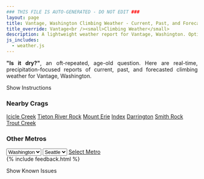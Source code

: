 ```yaml
---
### THIS FILE IS AUTO-GENERATED - DO NOT EDIT ###
layout: page
title: Vantage, Washington Climbing Weather - Current, Past, and Forecasted Report
title_override: Vantage<br /><small>Climbing Weather</small>
description: A lightweight weather report for Vantage, Washington. Optimized for slow internet connections.
js_includes:
  - weather.js
---
```


<section class="measure center lh-copy f5-ns f6 ph2 mv4" style="text-align: justify;">
<strong>"Is it dry?"</strong>, an oft-repeated, age-old question. Here are real-time,
precipitation-focused reports of current, past, and forecasted climbing weather for Vantage, Washington.
</section>

<p id="settings-toggle" class="mw5 b center tc hover-light-red black-70 pointer">Show Instructions</p>
<section id="settings" class="overflow-hidden" style="display:none;">
    <div class="mv2 ph2 center">
        <div class="fn f6 tc pv2">
            <p class="measure lh-copy center"><strong>Show/hide hourly forecasts</strong> by clicking the desired day.</p>
            <hr class="mw5 p0 mv2 o-60 b0 bt b--light-red light-red bg-light-red">
            <p class="measure lh-copy center"><strong>Current and Past conditions</strong> are measured by the nearest weather station. <strong>Forecast conditions</strong> are calculated and polled separately.</p>
            <hr class="mw5 p0 mv2 o-60 b0 bt b--light-red light-red bg-light-red">
            <p class="measure lh-copy center"><strong>Having issues?</strong> Try <a id="clear-cache" class="no-underline relative fancy-link light-red hover-light-red" href="#">clearing the local cache</a>.</p>
            <hr class="mw5 p0 mv2 o-60 b0 bt b--light-red light-red bg-light-red">
            <p class="measure lh-copy center">Weather data sourced from <a class="no-underline fancy-link relative light-red" target="_blank" href="https://www.weather.gov/documentation/services-web-api">weather.gov</a>.</p>
        </div>
    </div>
</section>
<section id="weather" data-crag="vantage-washington" class="mv4-ns mv3 ph2 center"></section>
<section id="nearby" class="tc lh-copy">
  <h3>Nearby Crags</h3>
<a class="nowrap no-underline fancy-link relative light-red mh3" href="/crags/icicle-creek-washington-weather.html">Icicle Creek</a>
<a class="nowrap no-underline fancy-link relative light-red mh3" href="/crags/tieton-river-rock-washington-weather.html">Tieton River Rock</a>
<a class="nowrap no-underline fancy-link relative light-red mh3" href="/crags/mount-erie-washington-weather.html">Mount Erie</a>
<a class="nowrap no-underline fancy-link relative light-red mh3" href="/crags/index-washington-weather.html">Index</a>
<a class="nowrap no-underline fancy-link relative light-red mh3" href="/crags/darrington-washington-weather.html">Darrington</a>
<a class="nowrap no-underline fancy-link relative light-red mh3" href="/crags/smith-rock-oregon-weather.html">Smith Rock</a>
<a class="nowrap no-underline fancy-link relative light-red mh3" href="/crags/trout-creek-oregon-weather.html">Trout Creek</a>
</section>
<section id="nearby" class="tc lh-copy">
  <h3>Other Metros</h3>
  <select class="ma1 bg-near-white pa2" id="stateSel">
    <option value="Texas">Texas</option>
    <option value="Washington" selected>Washington</option>
    <option value="Colorado">Colorado</option>
    <option value="Tennessee">Tennessee</option>
    <option value="Utah">Utah</option>
    <option value="California">California</option>
  </select>
  <select class="ma1 bg-near-white pa2" id="citySel">
    <option value="Seattle" selected>Seattle</option>
  </select>
  <a id="selectMetro" class="f6 link dim ph3 pv2 ma1 dib white bg-light-red" href="/crags/seattle-washington-weather.html">Select Metro</a>
  <script>
    var states = [];
    states["Texas"] = "Austin"
    states["Washington"] = "Seattle"
    states["Colorado"] = "Denver"
    states["Tennessee"] = "Nashville"
    states["Utah"] = "Salt Lake City"
    states["California"] = "San Francisco|Los Angeles"
  </script>
</section>
{% include feedback.html %}
<p id="issues-toggle" class="mw5 b center tc hover-light-red black-70 pointer">Show Known Issues</p>
<section id="issues" class="overflow-hidden tc f6">
</section>

<script>
  var weekly_OTX_54_74 = {"updated":"2022-11-26T07:35:50+00:00","units":"us","forecastGenerator":"BaselineForecastGenerator","generatedAt":"2022-11-26T08:36:54+00:00","updateTime":"2022-11-26T07:35:50+00:00","validTimes":"2022-11-26T01:00:00+00:00/P7DT12H","elevation":{"unitCode":"wmoUnit:m","value":374.904},"periods":[{"number":1,"name":"Overnight","startTime":"2022-11-26T00:00:00-08:00","endTime":"2022-11-26T06:00:00-08:00","isDaytime":false,"temperature":29,"temperatureUnit":"F","temperatureTrend":"rising","windSpeed":"5 mph","windDirection":"W","icon":"https://api.weather.gov/icons/land/night/sct?size=medium","shortForecast":"Partly Cloudy","detailedForecast":"Partly cloudy. Low around 29, with temperatures rising to around 32 overnight. West wind around 5 mph."},{"number":2,"name":"Saturday","startTime":"2022-11-26T06:00:00-08:00","endTime":"2022-11-26T18:00:00-08:00","isDaytime":true,"temperature":44,"temperatureUnit":"F","temperatureTrend":"falling","windSpeed":"3 to 7 mph","windDirection":"W","icon":"https://api.weather.gov/icons/land/day/sct?size=medium","shortForecast":"Mostly Sunny","detailedForecast":"Mostly sunny. High near 44, with temperatures falling to around 37 in the afternoon. West wind 3 to 7 mph."},{"number":3,"name":"Saturday Night","startTime":"2022-11-26T18:00:00-08:00","endTime":"2022-11-27T06:00:00-08:00","isDaytime":false,"temperature":33,"temperatureUnit":"F","temperatureTrend":"rising","windSpeed":"6 to 9 mph","windDirection":"SW","icon":"https://api.weather.gov/icons/land/night/rain,20/rain,30?size=medium","shortForecast":"Chance Light Rain","detailedForecast":"A chance of rain after 10pm. Mostly cloudy. Low around 33, with temperatures rising to around 37 overnight. Southwest wind 6 to 9 mph. Chance of precipitation is 30%. New rainfall amounts less than a tenth of an inch possible."},{"number":4,"name":"Sunday","startTime":"2022-11-27T06:00:00-08:00","endTime":"2022-11-27T18:00:00-08:00","isDaytime":true,"temperature":43,"temperatureUnit":"F","temperatureTrend":null,"windSpeed":"9 to 18 mph","windDirection":"W","icon":"https://api.weather.gov/icons/land/day/snow,30/snow,20?size=medium","shortForecast":"Chance Light Snow","detailedForecast":"A chance of rain before 7am, then a chance of snow between 7am and 10am, then a slight chance of rain and snow. Mostly sunny, with a high near 43. West wind 9 to 18 mph, with gusts as high as 30 mph. Chance of precipitation is 30%. New rainfall amounts less than a tenth of an inch possible."},{"number":5,"name":"Sunday Night","startTime":"2022-11-27T18:00:00-08:00","endTime":"2022-11-28T06:00:00-08:00","isDaytime":false,"temperature":26,"temperatureUnit":"F","temperatureTrend":null,"windSpeed":"8 to 14 mph","windDirection":"W","icon":"https://api.weather.gov/icons/land/night/snow,20?size=medium","shortForecast":"Slight Chance Rain And Snow","detailedForecast":"A slight chance of rain and snow. Mostly cloudy, with a low around 26. West wind 8 to 14 mph, with gusts as high as 22 mph. Chance of precipitation is 20%."},{"number":6,"name":"Monday","startTime":"2022-11-28T06:00:00-08:00","endTime":"2022-11-28T18:00:00-08:00","isDaytime":true,"temperature":32,"temperatureUnit":"F","temperatureTrend":null,"windSpeed":"6 to 10 mph","windDirection":"N","icon":"https://api.weather.gov/icons/land/day/snow,20/bkn?size=medium","shortForecast":"Slight Chance Light Snow then Partly Sunny","detailedForecast":"A slight chance of snow before 10am. Partly sunny, with a high near 32. Chance of precipitation is 20%."},{"number":7,"name":"Monday Night","startTime":"2022-11-28T18:00:00-08:00","endTime":"2022-11-29T06:00:00-08:00","isDaytime":false,"temperature":18,"temperatureUnit":"F","temperatureTrend":null,"windSpeed":"6 mph","windDirection":"N","icon":"https://api.weather.gov/icons/land/night/bkn?size=medium","shortForecast":"Mostly Cloudy","detailedForecast":"Mostly cloudy, with a low around 18."},{"number":8,"name":"Tuesday","startTime":"2022-11-29T06:00:00-08:00","endTime":"2022-11-29T18:00:00-08:00","isDaytime":true,"temperature":32,"temperatureUnit":"F","temperatureTrend":null,"windSpeed":"6 mph","windDirection":"NE","icon":"https://api.weather.gov/icons/land/day/bkn/snow,30?size=medium","shortForecast":"Mostly Cloudy then Chance Light Snow","detailedForecast":"A chance of snow after 4pm. Mostly cloudy, with a high near 32. Chance of precipitation is 30%."},{"number":9,"name":"Tuesday Night","startTime":"2022-11-29T18:00:00-08:00","endTime":"2022-11-30T06:00:00-08:00","isDaytime":false,"temperature":19,"temperatureUnit":"F","temperatureTrend":null,"windSpeed":"6 mph","windDirection":"N","icon":"https://api.weather.gov/icons/land/night/snow,40?size=medium","shortForecast":"Chance Light Snow","detailedForecast":"A chance of snow. Mostly cloudy, with a low around 19. Chance of precipitation is 40%."},{"number":10,"name":"Wednesday","startTime":"2022-11-30T06:00:00-08:00","endTime":"2022-11-30T18:00:00-08:00","isDaytime":true,"temperature":34,"temperatureUnit":"F","temperatureTrend":null,"windSpeed":"7 mph","windDirection":"N","icon":"https://api.weather.gov/icons/land/day/snow,40/snow,30?size=medium","shortForecast":"Chance Light Snow","detailedForecast":"A chance of snow. Mostly cloudy, with a high near 34. Chance of precipitation is 40%."},{"number":11,"name":"Wednesday Night","startTime":"2022-11-30T18:00:00-08:00","endTime":"2022-12-01T06:00:00-08:00","isDaytime":false,"temperature":14,"temperatureUnit":"F","temperatureTrend":null,"windSpeed":"6 mph","windDirection":"NW","icon":"https://api.weather.gov/icons/land/night/snow,20?size=medium","shortForecast":"Slight Chance Light Snow","detailedForecast":"A slight chance of snow before 4am. Mostly cloudy, with a low around 14. Chance of precipitation is 20%."},{"number":12,"name":"Thursday","startTime":"2022-12-01T06:00:00-08:00","endTime":"2022-12-01T18:00:00-08:00","isDaytime":true,"temperature":29,"temperatureUnit":"F","temperatureTrend":null,"windSpeed":"7 mph","windDirection":"N","icon":"https://api.weather.gov/icons/land/day/sct?size=medium","shortForecast":"Mostly Sunny","detailedForecast":"Mostly sunny, with a high near 29."},{"number":13,"name":"Thursday Night","startTime":"2022-12-01T18:00:00-08:00","endTime":"2022-12-02T06:00:00-08:00","isDaytime":false,"temperature":8,"temperatureUnit":"F","temperatureTrend":null,"windSpeed":"6 mph","windDirection":"N","icon":"https://api.weather.gov/icons/land/night/cold?size=medium","shortForecast":"Partly Cloudy","detailedForecast":"Partly cloudy, with a low around 8."},{"number":14,"name":"Friday","startTime":"2022-12-02T06:00:00-08:00","endTime":"2022-12-02T18:00:00-08:00","isDaytime":true,"temperature":21,"temperatureUnit":"F","temperatureTrend":null,"windSpeed":"6 mph","windDirection":"N","icon":"https://api.weather.gov/icons/land/day/bkn?size=medium","shortForecast":"Partly Sunny","detailedForecast":"Partly sunny, with a high near 21."}]}
  var hourly_OTX_54_74 = {"@context":["https://geojson.org/geojson-ld/geojson-context.jsonld",{"@version":"1.1","wx":"https://api.weather.gov/ontology#","geo":"http://www.opengis.net/ont/geosparql#","unit":"http://codes.wmo.int/common/unit/","@vocab":"https://api.weather.gov/ontology#"}],"type":"Feature","geometry":{"type":"Polygon","coordinates":[[[-119.9892159,47.0239518],[-119.98355620000001,47.0032513],[-119.9532781,47.0070976],[-119.9589313,47.0277982],[-119.9892159,47.0239518]]]},"properties":{"updated":"2022-11-26T07:35:50+00:00","units":"us","forecastGenerator":"HourlyForecastGenerator","generatedAt":"2022-11-26T08:36:55+00:00","updateTime":"2022-11-26T07:35:50+00:00","validTimes":"2022-11-26T01:00:00+00:00/P7DT12H","elevation":{"unitCode":"wmoUnit:m","value":374.904},"periods":[{"number":1,"name":"","startTime":"2022-11-26T00:00:00-08:00","endTime":"2022-11-26T01:00:00-08:00","isDaytime":false,"temperature":34,"temperatureUnit":"F","temperatureTrend":null,"windSpeed":"5 mph","windDirection":"W","icon":"https://api.weather.gov/icons/land/night/bkn?size=small","shortForecast":"Mostly Cloudy","detailedForecast":""},{"number":2,"name":"","startTime":"2022-11-26T01:00:00-08:00","endTime":"2022-11-26T02:00:00-08:00","isDaytime":false,"temperature":33,"temperatureUnit":"F","temperatureTrend":null,"windSpeed":"5 mph","windDirection":"W","icon":"https://api.weather.gov/icons/land/night/sct?size=small","shortForecast":"Partly Cloudy","detailedForecast":""},{"number":3,"name":"","startTime":"2022-11-26T02:00:00-08:00","endTime":"2022-11-26T03:00:00-08:00","isDaytime":false,"temperature":33,"temperatureUnit":"F","temperatureTrend":null,"windSpeed":"5 mph","windDirection":"W","icon":"https://api.weather.gov/icons/land/night/sct?size=small","shortForecast":"Partly Cloudy","detailedForecast":""},{"number":4,"name":"","startTime":"2022-11-26T03:00:00-08:00","endTime":"2022-11-26T04:00:00-08:00","isDaytime":false,"temperature":33,"temperatureUnit":"F","temperatureTrend":null,"windSpeed":"5 mph","windDirection":"W","icon":"https://api.weather.gov/icons/land/night/sct?size=small","shortForecast":"Partly Cloudy","detailedForecast":""},{"number":5,"name":"","startTime":"2022-11-26T04:00:00-08:00","endTime":"2022-11-26T05:00:00-08:00","isDaytime":false,"temperature":32,"temperatureUnit":"F","temperatureTrend":null,"windSpeed":"5 mph","windDirection":"W","icon":"https://api.weather.gov/icons/land/night/few?size=small","shortForecast":"Mostly Clear","detailedForecast":""},{"number":6,"name":"","startTime":"2022-11-26T05:00:00-08:00","endTime":"2022-11-26T06:00:00-08:00","isDaytime":false,"temperature":32,"temperatureUnit":"F","temperatureTrend":null,"windSpeed":"5 mph","windDirection":"W","icon":"https://api.weather.gov/icons/land/night/sct?size=small","shortForecast":"Partly Cloudy","detailedForecast":""},{"number":7,"name":"","startTime":"2022-11-26T06:00:00-08:00","endTime":"2022-11-26T07:00:00-08:00","isDaytime":true,"temperature":30,"temperatureUnit":"F","temperatureTrend":null,"windSpeed":"3 mph","windDirection":"W","icon":"https://api.weather.gov/icons/land/day/sct?size=small","shortForecast":"Mostly Sunny","detailedForecast":""},{"number":8,"name":"","startTime":"2022-11-26T07:00:00-08:00","endTime":"2022-11-26T08:00:00-08:00","isDaytime":true,"temperature":29,"temperatureUnit":"F","temperatureTrend":null,"windSpeed":"3 mph","windDirection":"W","icon":"https://api.weather.gov/icons/land/day/sct?size=small","shortForecast":"Mostly Sunny","detailedForecast":""},{"number":9,"name":"","startTime":"2022-11-26T08:00:00-08:00","endTime":"2022-11-26T09:00:00-08:00","isDaytime":true,"temperature":29,"temperatureUnit":"F","temperatureTrend":null,"windSpeed":"3 mph","windDirection":"W","icon":"https://api.weather.gov/icons/land/day/sct?size=small","shortForecast":"Mostly Sunny","detailedForecast":""},{"number":10,"name":"","startTime":"2022-11-26T09:00:00-08:00","endTime":"2022-11-26T10:00:00-08:00","isDaytime":true,"temperature":31,"temperatureUnit":"F","temperatureTrend":null,"windSpeed":"3 mph","windDirection":"NW","icon":"https://api.weather.gov/icons/land/day/sct?size=small","shortForecast":"Mostly Sunny","detailedForecast":""},{"number":11,"name":"","startTime":"2022-11-26T10:00:00-08:00","endTime":"2022-11-26T11:00:00-08:00","isDaytime":true,"temperature":33,"temperatureUnit":"F","temperatureTrend":null,"windSpeed":"3 mph","windDirection":"N","icon":"https://api.weather.gov/icons/land/day/sct?size=small","shortForecast":"Mostly Sunny","detailedForecast":""},{"number":12,"name":"","startTime":"2022-11-26T11:00:00-08:00","endTime":"2022-11-26T12:00:00-08:00","isDaytime":true,"temperature":37,"temperatureUnit":"F","temperatureTrend":null,"windSpeed":"5 mph","windDirection":"E","icon":"https://api.weather.gov/icons/land/day/few?size=small","shortForecast":"Sunny","detailedForecast":""},{"number":13,"name":"","startTime":"2022-11-26T12:00:00-08:00","endTime":"2022-11-26T13:00:00-08:00","isDaytime":true,"temperature":39,"temperatureUnit":"F","temperatureTrend":null,"windSpeed":"5 mph","windDirection":"W","icon":"https://api.weather.gov/icons/land/day/few?size=small","shortForecast":"Sunny","detailedForecast":""},{"number":14,"name":"","startTime":"2022-11-26T13:00:00-08:00","endTime":"2022-11-26T14:00:00-08:00","isDaytime":true,"temperature":39,"temperatureUnit":"F","temperatureTrend":null,"windSpeed":"6 mph","windDirection":"W","icon":"https://api.weather.gov/icons/land/day/few?size=small","shortForecast":"Sunny","detailedForecast":""},{"number":15,"name":"","startTime":"2022-11-26T14:00:00-08:00","endTime":"2022-11-26T15:00:00-08:00","isDaytime":true,"temperature":40,"temperatureUnit":"F","temperatureTrend":null,"windSpeed":"7 mph","windDirection":"SW","icon":"https://api.weather.gov/icons/land/day/sct?size=small","shortForecast":"Mostly Sunny","detailedForecast":""},{"number":16,"name":"","startTime":"2022-11-26T15:00:00-08:00","endTime":"2022-11-26T16:00:00-08:00","isDaytime":true,"temperature":41,"temperatureUnit":"F","temperatureTrend":null,"windSpeed":"7 mph","windDirection":"SW","icon":"https://api.weather.gov/icons/land/day/sct?size=small","shortForecast":"Mostly Sunny","detailedForecast":""},{"number":17,"name":"","startTime":"2022-11-26T16:00:00-08:00","endTime":"2022-11-26T17:00:00-08:00","isDaytime":true,"temperature":38,"temperatureUnit":"F","temperatureTrend":null,"windSpeed":"7 mph","windDirection":"SW","icon":"https://api.weather.gov/icons/land/day/bkn?size=small","shortForecast":"Mostly Cloudy","detailedForecast":""},{"number":18,"name":"","startTime":"2022-11-26T17:00:00-08:00","endTime":"2022-11-26T18:00:00-08:00","isDaytime":true,"temperature":37,"temperatureUnit":"F","temperatureTrend":null,"windSpeed":"7 mph","windDirection":"S","icon":"https://api.weather.gov/icons/land/day/bkn?size=small","shortForecast":"Mostly Cloudy","detailedForecast":""},{"number":19,"name":"","startTime":"2022-11-26T18:00:00-08:00","endTime":"2022-11-26T19:00:00-08:00","isDaytime":false,"temperature":37,"temperatureUnit":"F","temperatureTrend":null,"windSpeed":"6 mph","windDirection":"S","icon":"https://api.weather.gov/icons/land/night/ovc?size=small","shortForecast":"Cloudy","detailedForecast":""},{"number":20,"name":"","startTime":"2022-11-26T19:00:00-08:00","endTime":"2022-11-26T20:00:00-08:00","isDaytime":false,"temperature":37,"temperatureUnit":"F","temperatureTrend":null,"windSpeed":"6 mph","windDirection":"SW","icon":"https://api.weather.gov/icons/land/night/ovc?size=small","shortForecast":"Cloudy","detailedForecast":""},{"number":21,"name":"","startTime":"2022-11-26T20:00:00-08:00","endTime":"2022-11-26T21:00:00-08:00","isDaytime":false,"temperature":37,"temperatureUnit":"F","temperatureTrend":null,"windSpeed":"6 mph","windDirection":"SW","icon":"https://api.weather.gov/icons/land/night/bkn?size=small","shortForecast":"Mostly Cloudy","detailedForecast":""},{"number":22,"name":"","startTime":"2022-11-26T21:00:00-08:00","endTime":"2022-11-26T22:00:00-08:00","isDaytime":false,"temperature":36,"temperatureUnit":"F","temperatureTrend":null,"windSpeed":"7 mph","windDirection":"SW","icon":"https://api.weather.gov/icons/land/night/bkn?size=small","shortForecast":"Mostly Cloudy","detailedForecast":""},{"number":23,"name":"","startTime":"2022-11-26T22:00:00-08:00","endTime":"2022-11-26T23:00:00-08:00","isDaytime":false,"temperature":37,"temperatureUnit":"F","temperatureTrend":null,"windSpeed":"8 mph","windDirection":"SW","icon":"https://api.weather.gov/icons/land/night/rain?size=small","shortForecast":"Slight Chance Light Rain","detailedForecast":""},{"number":24,"name":"","startTime":"2022-11-26T23:00:00-08:00","endTime":"2022-11-27T00:00:00-08:00","isDaytime":false,"temperature":36,"temperatureUnit":"F","temperatureTrend":null,"windSpeed":"8 mph","windDirection":"SW","icon":"https://api.weather.gov/icons/land/night/rain?size=small","shortForecast":"Slight Chance Light Rain","detailedForecast":""},{"number":25,"name":"","startTime":"2022-11-27T00:00:00-08:00","endTime":"2022-11-27T01:00:00-08:00","isDaytime":false,"temperature":36,"temperatureUnit":"F","temperatureTrend":null,"windSpeed":"8 mph","windDirection":"SW","icon":"https://api.weather.gov/icons/land/night/rain?size=small","shortForecast":"Slight Chance Light Rain","detailedForecast":""},{"number":26,"name":"","startTime":"2022-11-27T01:00:00-08:00","endTime":"2022-11-27T02:00:00-08:00","isDaytime":false,"temperature":37,"temperatureUnit":"F","temperatureTrend":null,"windSpeed":"9 mph","windDirection":"S","icon":"https://api.weather.gov/icons/land/night/rain?size=small","shortForecast":"Slight Chance Light Rain","detailedForecast":""},{"number":27,"name":"","startTime":"2022-11-27T02:00:00-08:00","endTime":"2022-11-27T03:00:00-08:00","isDaytime":false,"temperature":37,"temperatureUnit":"F","temperatureTrend":null,"windSpeed":"9 mph","windDirection":"S","icon":"https://api.weather.gov/icons/land/night/rain?size=small","shortForecast":"Slight Chance Light Rain","detailedForecast":""},{"number":28,"name":"","startTime":"2022-11-27T03:00:00-08:00","endTime":"2022-11-27T04:00:00-08:00","isDaytime":false,"temperature":37,"temperatureUnit":"F","temperatureTrend":null,"windSpeed":"9 mph","windDirection":"S","icon":"https://api.weather.gov/icons/land/night/rain?size=small","shortForecast":"Slight Chance Light Rain","detailedForecast":""},{"number":29,"name":"","startTime":"2022-11-27T04:00:00-08:00","endTime":"2022-11-27T05:00:00-08:00","isDaytime":false,"temperature":37,"temperatureUnit":"F","temperatureTrend":null,"windSpeed":"9 mph","windDirection":"SW","icon":"https://api.weather.gov/icons/land/night/rain?size=small","shortForecast":"Chance Light Rain","detailedForecast":""},{"number":30,"name":"","startTime":"2022-11-27T05:00:00-08:00","endTime":"2022-11-27T06:00:00-08:00","isDaytime":false,"temperature":37,"temperatureUnit":"F","temperatureTrend":null,"windSpeed":"9 mph","windDirection":"SW","icon":"https://api.weather.gov/icons/land/night/rain?size=small","shortForecast":"Chance Light Rain","detailedForecast":""},{"number":31,"name":"","startTime":"2022-11-27T06:00:00-08:00","endTime":"2022-11-27T07:00:00-08:00","isDaytime":true,"temperature":37,"temperatureUnit":"F","temperatureTrend":null,"windSpeed":"9 mph","windDirection":"SW","icon":"https://api.weather.gov/icons/land/day/rain?size=small","shortForecast":"Chance Light Rain","detailedForecast":""},{"number":32,"name":"","startTime":"2022-11-27T07:00:00-08:00","endTime":"2022-11-27T08:00:00-08:00","isDaytime":true,"temperature":37,"temperatureUnit":"F","temperatureTrend":null,"windSpeed":"18 mph","windDirection":"W","icon":"https://api.weather.gov/icons/land/day/snow?size=small","shortForecast":"Chance Light Snow","detailedForecast":""},{"number":33,"name":"","startTime":"2022-11-27T08:00:00-08:00","endTime":"2022-11-27T09:00:00-08:00","isDaytime":true,"temperature":37,"temperatureUnit":"F","temperatureTrend":null,"windSpeed":"18 mph","windDirection":"W","icon":"https://api.weather.gov/icons/land/day/snow?size=small","shortForecast":"Chance Light Snow","detailedForecast":""},{"number":34,"name":"","startTime":"2022-11-27T09:00:00-08:00","endTime":"2022-11-27T10:00:00-08:00","isDaytime":true,"temperature":38,"temperatureUnit":"F","temperatureTrend":null,"windSpeed":"18 mph","windDirection":"W","icon":"https://api.weather.gov/icons/land/day/snow?size=small","shortForecast":"Chance Light Snow","detailedForecast":""},{"number":35,"name":"","startTime":"2022-11-27T10:00:00-08:00","endTime":"2022-11-27T11:00:00-08:00","isDaytime":true,"temperature":39,"temperatureUnit":"F","temperatureTrend":null,"windSpeed":"16 mph","windDirection":"W","icon":"https://api.weather.gov/icons/land/day/sct?size=small","shortForecast":"Mostly Sunny","detailedForecast":""},{"number":36,"name":"","startTime":"2022-11-27T11:00:00-08:00","endTime":"2022-11-27T12:00:00-08:00","isDaytime":true,"temperature":40,"temperatureUnit":"F","temperatureTrend":null,"windSpeed":"16 mph","windDirection":"W","icon":"https://api.weather.gov/icons/land/day/sct?size=small","shortForecast":"Mostly Sunny","detailedForecast":""},{"number":37,"name":"","startTime":"2022-11-27T12:00:00-08:00","endTime":"2022-11-27T13:00:00-08:00","isDaytime":true,"temperature":42,"temperatureUnit":"F","temperatureTrend":null,"windSpeed":"16 mph","windDirection":"W","icon":"https://api.weather.gov/icons/land/day/sct?size=small","shortForecast":"Mostly Sunny","detailedForecast":""},{"number":38,"name":"","startTime":"2022-11-27T13:00:00-08:00","endTime":"2022-11-27T14:00:00-08:00","isDaytime":true,"temperature":42,"temperatureUnit":"F","temperatureTrend":null,"windSpeed":"17 mph","windDirection":"W","icon":"https://api.weather.gov/icons/land/day/few?size=small","shortForecast":"Sunny","detailedForecast":""},{"number":39,"name":"","startTime":"2022-11-27T14:00:00-08:00","endTime":"2022-11-27T15:00:00-08:00","isDaytime":true,"temperature":41,"temperatureUnit":"F","temperatureTrend":null,"windSpeed":"17 mph","windDirection":"W","icon":"https://api.weather.gov/icons/land/day/few?size=small","shortForecast":"Sunny","detailedForecast":""},{"number":40,"name":"","startTime":"2022-11-27T15:00:00-08:00","endTime":"2022-11-27T16:00:00-08:00","isDaytime":true,"temperature":39,"temperatureUnit":"F","temperatureTrend":null,"windSpeed":"17 mph","windDirection":"W","icon":"https://api.weather.gov/icons/land/day/few?size=small","shortForecast":"Sunny","detailedForecast":""},{"number":41,"name":"","startTime":"2022-11-27T16:00:00-08:00","endTime":"2022-11-27T17:00:00-08:00","isDaytime":true,"temperature":37,"temperatureUnit":"F","temperatureTrend":null,"windSpeed":"14 mph","windDirection":"W","icon":"https://api.weather.gov/icons/land/day/snow?size=small","shortForecast":"Slight Chance Rain And Snow","detailedForecast":""},{"number":42,"name":"","startTime":"2022-11-27T17:00:00-08:00","endTime":"2022-11-27T18:00:00-08:00","isDaytime":true,"temperature":35,"temperatureUnit":"F","temperatureTrend":null,"windSpeed":"14 mph","windDirection":"W","icon":"https://api.weather.gov/icons/land/day/snow?size=small","shortForecast":"Slight Chance Rain And Snow","detailedForecast":""},{"number":43,"name":"","startTime":"2022-11-27T18:00:00-08:00","endTime":"2022-11-27T19:00:00-08:00","isDaytime":false,"temperature":34,"temperatureUnit":"F","temperatureTrend":null,"windSpeed":"14 mph","windDirection":"W","icon":"https://api.weather.gov/icons/land/night/snow?size=small","shortForecast":"Slight Chance Rain And Snow","detailedForecast":""},{"number":44,"name":"","startTime":"2022-11-27T19:00:00-08:00","endTime":"2022-11-27T20:00:00-08:00","isDaytime":false,"temperature":33,"temperatureUnit":"F","temperatureTrend":null,"windSpeed":"8 mph","windDirection":"W","icon":"https://api.weather.gov/icons/land/night/snow?size=small","shortForecast":"Slight Chance Light Snow","detailedForecast":""},{"number":45,"name":"","startTime":"2022-11-27T20:00:00-08:00","endTime":"2022-11-27T21:00:00-08:00","isDaytime":false,"temperature":32,"temperatureUnit":"F","temperatureTrend":null,"windSpeed":"8 mph","windDirection":"W","icon":"https://api.weather.gov/icons/land/night/snow?size=small","shortForecast":"Slight Chance Light Snow","detailedForecast":""},{"number":46,"name":"","startTime":"2022-11-27T21:00:00-08:00","endTime":"2022-11-27T22:00:00-08:00","isDaytime":false,"temperature":32,"temperatureUnit":"F","temperatureTrend":null,"windSpeed":"8 mph","windDirection":"W","icon":"https://api.weather.gov/icons/land/night/snow?size=small","shortForecast":"Slight Chance Light Snow","detailedForecast":""},{"number":47,"name":"","startTime":"2022-11-27T22:00:00-08:00","endTime":"2022-11-27T23:00:00-08:00","isDaytime":false,"temperature":32,"temperatureUnit":"F","temperatureTrend":null,"windSpeed":"8 mph","windDirection":"SW","icon":"https://api.weather.gov/icons/land/night/snow?size=small","shortForecast":"Slight Chance Light Snow","detailedForecast":""},{"number":48,"name":"","startTime":"2022-11-27T23:00:00-08:00","endTime":"2022-11-28T00:00:00-08:00","isDaytime":false,"temperature":32,"temperatureUnit":"F","temperatureTrend":null,"windSpeed":"8 mph","windDirection":"SW","icon":"https://api.weather.gov/icons/land/night/snow?size=small","shortForecast":"Slight Chance Light Snow","detailedForecast":""},{"number":49,"name":"","startTime":"2022-11-28T00:00:00-08:00","endTime":"2022-11-28T01:00:00-08:00","isDaytime":false,"temperature":31,"temperatureUnit":"F","temperatureTrend":null,"windSpeed":"8 mph","windDirection":"SW","icon":"https://api.weather.gov/icons/land/night/snow?size=small","shortForecast":"Slight Chance Light Snow","detailedForecast":""},{"number":50,"name":"","startTime":"2022-11-28T01:00:00-08:00","endTime":"2022-11-28T02:00:00-08:00","isDaytime":false,"temperature":31,"temperatureUnit":"F","temperatureTrend":null,"windSpeed":"8 mph","windDirection":"W","icon":"https://api.weather.gov/icons/land/night/snow?size=small","shortForecast":"Slight Chance Light Snow","detailedForecast":""},{"number":51,"name":"","startTime":"2022-11-28T02:00:00-08:00","endTime":"2022-11-28T03:00:00-08:00","isDaytime":false,"temperature":30,"temperatureUnit":"F","temperatureTrend":null,"windSpeed":"8 mph","windDirection":"W","icon":"https://api.weather.gov/icons/land/night/snow?size=small","shortForecast":"Slight Chance Light Snow","detailedForecast":""},{"number":52,"name":"","startTime":"2022-11-28T03:00:00-08:00","endTime":"2022-11-28T04:00:00-08:00","isDaytime":false,"temperature":29,"temperatureUnit":"F","temperatureTrend":null,"windSpeed":"8 mph","windDirection":"W","icon":"https://api.weather.gov/icons/land/night/snow?size=small","shortForecast":"Slight Chance Light Snow","detailedForecast":""},{"number":53,"name":"","startTime":"2022-11-28T04:00:00-08:00","endTime":"2022-11-28T05:00:00-08:00","isDaytime":false,"temperature":28,"temperatureUnit":"F","temperatureTrend":null,"windSpeed":"8 mph","windDirection":"N","icon":"https://api.weather.gov/icons/land/night/snow?size=small","shortForecast":"Slight Chance Light Snow","detailedForecast":""},{"number":54,"name":"","startTime":"2022-11-28T05:00:00-08:00","endTime":"2022-11-28T06:00:00-08:00","isDaytime":false,"temperature":27,"temperatureUnit":"F","temperatureTrend":null,"windSpeed":"8 mph","windDirection":"N","icon":"https://api.weather.gov/icons/land/night/snow?size=small","shortForecast":"Slight Chance Light Snow","detailedForecast":""},{"number":55,"name":"","startTime":"2022-11-28T06:00:00-08:00","endTime":"2022-11-28T07:00:00-08:00","isDaytime":true,"temperature":27,"temperatureUnit":"F","temperatureTrend":null,"windSpeed":"8 mph","windDirection":"N","icon":"https://api.weather.gov/icons/land/day/snow?size=small","shortForecast":"Slight Chance Light Snow","detailedForecast":""},{"number":56,"name":"","startTime":"2022-11-28T07:00:00-08:00","endTime":"2022-11-28T08:00:00-08:00","isDaytime":true,"temperature":27,"temperatureUnit":"F","temperatureTrend":null,"windSpeed":"8 mph","windDirection":"N","icon":"https://api.weather.gov/icons/land/day/snow?size=small","shortForecast":"Slight Chance Light Snow","detailedForecast":""},{"number":57,"name":"","startTime":"2022-11-28T08:00:00-08:00","endTime":"2022-11-28T09:00:00-08:00","isDaytime":true,"temperature":27,"temperatureUnit":"F","temperatureTrend":null,"windSpeed":"8 mph","windDirection":"N","icon":"https://api.weather.gov/icons/land/day/snow?size=small","shortForecast":"Slight Chance Light Snow","detailedForecast":""},{"number":58,"name":"","startTime":"2022-11-28T09:00:00-08:00","endTime":"2022-11-28T10:00:00-08:00","isDaytime":true,"temperature":28,"temperatureUnit":"F","temperatureTrend":null,"windSpeed":"8 mph","windDirection":"N","icon":"https://api.weather.gov/icons/land/day/snow?size=small","shortForecast":"Slight Chance Light Snow","detailedForecast":""},{"number":59,"name":"","startTime":"2022-11-28T10:00:00-08:00","endTime":"2022-11-28T11:00:00-08:00","isDaytime":true,"temperature":29,"temperatureUnit":"F","temperatureTrend":null,"windSpeed":"9 mph","windDirection":"N","icon":"https://api.weather.gov/icons/land/day/bkn?size=small","shortForecast":"Partly Sunny","detailedForecast":""},{"number":60,"name":"","startTime":"2022-11-28T11:00:00-08:00","endTime":"2022-11-28T12:00:00-08:00","isDaytime":true,"temperature":30,"temperatureUnit":"F","temperatureTrend":null,"windSpeed":"9 mph","windDirection":"N","icon":"https://api.weather.gov/icons/land/day/bkn?size=small","shortForecast":"Partly Sunny","detailedForecast":""},{"number":61,"name":"","startTime":"2022-11-28T12:00:00-08:00","endTime":"2022-11-28T13:00:00-08:00","isDaytime":true,"temperature":31,"temperatureUnit":"F","temperatureTrend":null,"windSpeed":"9 mph","windDirection":"N","icon":"https://api.weather.gov/icons/land/day/bkn?size=small","shortForecast":"Partly Sunny","detailedForecast":""},{"number":62,"name":"","startTime":"2022-11-28T13:00:00-08:00","endTime":"2022-11-28T14:00:00-08:00","isDaytime":true,"temperature":31,"temperatureUnit":"F","temperatureTrend":null,"windSpeed":"10 mph","windDirection":"N","icon":"https://api.weather.gov/icons/land/day/bkn?size=small","shortForecast":"Partly Sunny","detailedForecast":""},{"number":63,"name":"","startTime":"2022-11-28T14:00:00-08:00","endTime":"2022-11-28T15:00:00-08:00","isDaytime":true,"temperature":30,"temperatureUnit":"F","temperatureTrend":null,"windSpeed":"10 mph","windDirection":"N","icon":"https://api.weather.gov/icons/land/day/bkn?size=small","shortForecast":"Partly Sunny","detailedForecast":""},{"number":64,"name":"","startTime":"2022-11-28T15:00:00-08:00","endTime":"2022-11-28T16:00:00-08:00","isDaytime":true,"temperature":30,"temperatureUnit":"F","temperatureTrend":null,"windSpeed":"10 mph","windDirection":"N","icon":"https://api.weather.gov/icons/land/day/bkn?size=small","shortForecast":"Partly Sunny","detailedForecast":""},{"number":65,"name":"","startTime":"2022-11-28T16:00:00-08:00","endTime":"2022-11-28T17:00:00-08:00","isDaytime":true,"temperature":29,"temperatureUnit":"F","temperatureTrend":null,"windSpeed":"6 mph","windDirection":"NE","icon":"https://api.weather.gov/icons/land/day/bkn?size=small","shortForecast":"Partly Sunny","detailedForecast":""},{"number":66,"name":"","startTime":"2022-11-28T17:00:00-08:00","endTime":"2022-11-28T18:00:00-08:00","isDaytime":true,"temperature":27,"temperatureUnit":"F","temperatureTrend":null,"windSpeed":"6 mph","windDirection":"NE","icon":"https://api.weather.gov/icons/land/day/bkn?size=small","shortForecast":"Partly Sunny","detailedForecast":""},{"number":67,"name":"","startTime":"2022-11-28T18:00:00-08:00","endTime":"2022-11-28T19:00:00-08:00","isDaytime":false,"temperature":26,"temperatureUnit":"F","temperatureTrend":null,"windSpeed":"6 mph","windDirection":"NE","icon":"https://api.weather.gov/icons/land/night/bkn?size=small","shortForecast":"Mostly Cloudy","detailedForecast":""},{"number":68,"name":"","startTime":"2022-11-28T19:00:00-08:00","endTime":"2022-11-28T20:00:00-08:00","isDaytime":false,"temperature":24,"temperatureUnit":"F","temperatureTrend":null,"windSpeed":"5 mph","windDirection":"N","icon":"https://api.weather.gov/icons/land/night/bkn?size=small","shortForecast":"Mostly Cloudy","detailedForecast":""},{"number":69,"name":"","startTime":"2022-11-28T20:00:00-08:00","endTime":"2022-11-28T21:00:00-08:00","isDaytime":false,"temperature":24,"temperatureUnit":"F","temperatureTrend":null,"windSpeed":"5 mph","windDirection":"N","icon":"https://api.weather.gov/icons/land/night/bkn?size=small","shortForecast":"Mostly Cloudy","detailedForecast":""},{"number":70,"name":"","startTime":"2022-11-28T21:00:00-08:00","endTime":"2022-11-28T22:00:00-08:00","isDaytime":false,"temperature":23,"temperatureUnit":"F","temperatureTrend":null,"windSpeed":"5 mph","windDirection":"N","icon":"https://api.weather.gov/icons/land/night/bkn?size=small","shortForecast":"Mostly Cloudy","detailedForecast":""},{"number":71,"name":"","startTime":"2022-11-28T22:00:00-08:00","endTime":"2022-11-28T23:00:00-08:00","isDaytime":false,"temperature":23,"temperatureUnit":"F","temperatureTrend":null,"windSpeed":"5 mph","windDirection":"N","icon":"https://api.weather.gov/icons/land/night/bkn?size=small","shortForecast":"Mostly Cloudy","detailedForecast":""},{"number":72,"name":"","startTime":"2022-11-28T23:00:00-08:00","endTime":"2022-11-29T00:00:00-08:00","isDaytime":false,"temperature":23,"temperatureUnit":"F","temperatureTrend":null,"windSpeed":"5 mph","windDirection":"N","icon":"https://api.weather.gov/icons/land/night/bkn?size=small","shortForecast":"Mostly Cloudy","detailedForecast":""},{"number":73,"name":"","startTime":"2022-11-29T00:00:00-08:00","endTime":"2022-11-29T01:00:00-08:00","isDaytime":false,"temperature":23,"temperatureUnit":"F","temperatureTrend":null,"windSpeed":"5 mph","windDirection":"N","icon":"https://api.weather.gov/icons/land/night/bkn?size=small","shortForecast":"Mostly Cloudy","detailedForecast":""},{"number":74,"name":"","startTime":"2022-11-29T01:00:00-08:00","endTime":"2022-11-29T02:00:00-08:00","isDaytime":false,"temperature":23,"temperatureUnit":"F","temperatureTrend":null,"windSpeed":"5 mph","windDirection":"N","icon":"https://api.weather.gov/icons/land/night/bkn?size=small","shortForecast":"Mostly Cloudy","detailedForecast":""},{"number":75,"name":"","startTime":"2022-11-29T02:00:00-08:00","endTime":"2022-11-29T03:00:00-08:00","isDaytime":false,"temperature":22,"temperatureUnit":"F","temperatureTrend":null,"windSpeed":"5 mph","windDirection":"N","icon":"https://api.weather.gov/icons/land/night/bkn?size=small","shortForecast":"Mostly Cloudy","detailedForecast":""},{"number":76,"name":"","startTime":"2022-11-29T03:00:00-08:00","endTime":"2022-11-29T04:00:00-08:00","isDaytime":false,"temperature":21,"temperatureUnit":"F","temperatureTrend":null,"windSpeed":"5 mph","windDirection":"N","icon":"https://api.weather.gov/icons/land/night/bkn?size=small","shortForecast":"Mostly Cloudy","detailedForecast":""},{"number":77,"name":"","startTime":"2022-11-29T04:00:00-08:00","endTime":"2022-11-29T05:00:00-08:00","isDaytime":false,"temperature":20,"temperatureUnit":"F","temperatureTrend":null,"windSpeed":"5 mph","windDirection":"N","icon":"https://api.weather.gov/icons/land/night/bkn?size=small","shortForecast":"Mostly Cloudy","detailedForecast":""},{"number":78,"name":"","startTime":"2022-11-29T05:00:00-08:00","endTime":"2022-11-29T06:00:00-08:00","isDaytime":false,"temperature":19,"temperatureUnit":"F","temperatureTrend":null,"windSpeed":"5 mph","windDirection":"N","icon":"https://api.weather.gov/icons/land/night/bkn?size=small","shortForecast":"Mostly Cloudy","detailedForecast":""},{"number":79,"name":"","startTime":"2022-11-29T06:00:00-08:00","endTime":"2022-11-29T07:00:00-08:00","isDaytime":true,"temperature":18,"temperatureUnit":"F","temperatureTrend":null,"windSpeed":"5 mph","windDirection":"N","icon":"https://api.weather.gov/icons/land/day/bkn?size=small","shortForecast":"Partly Sunny","detailedForecast":""},{"number":80,"name":"","startTime":"2022-11-29T07:00:00-08:00","endTime":"2022-11-29T08:00:00-08:00","isDaytime":true,"temperature":18,"temperatureUnit":"F","temperatureTrend":null,"windSpeed":"6 mph","windDirection":"N","icon":"https://api.weather.gov/icons/land/day/bkn?size=small","shortForecast":"Mostly Cloudy","detailedForecast":""},{"number":81,"name":"","startTime":"2022-11-29T08:00:00-08:00","endTime":"2022-11-29T09:00:00-08:00","isDaytime":true,"temperature":20,"temperatureUnit":"F","temperatureTrend":null,"windSpeed":"6 mph","windDirection":"N","icon":"https://api.weather.gov/icons/land/day/bkn?size=small","shortForecast":"Mostly Cloudy","detailedForecast":""},{"number":82,"name":"","startTime":"2022-11-29T09:00:00-08:00","endTime":"2022-11-29T10:00:00-08:00","isDaytime":true,"temperature":22,"temperatureUnit":"F","temperatureTrend":null,"windSpeed":"6 mph","windDirection":"N","icon":"https://api.weather.gov/icons/land/day/bkn?size=small","shortForecast":"Mostly Cloudy","detailedForecast":""},{"number":83,"name":"","startTime":"2022-11-29T10:00:00-08:00","endTime":"2022-11-29T11:00:00-08:00","isDaytime":true,"temperature":25,"temperatureUnit":"F","temperatureTrend":null,"windSpeed":"6 mph","windDirection":"NE","icon":"https://api.weather.gov/icons/land/day/bkn?size=small","shortForecast":"Mostly Cloudy","detailedForecast":""},{"number":84,"name":"","startTime":"2022-11-29T11:00:00-08:00","endTime":"2022-11-29T12:00:00-08:00","isDaytime":true,"temperature":27,"temperatureUnit":"F","temperatureTrend":null,"windSpeed":"6 mph","windDirection":"NE","icon":"https://api.weather.gov/icons/land/day/bkn?size=small","shortForecast":"Mostly Cloudy","detailedForecast":""},{"number":85,"name":"","startTime":"2022-11-29T12:00:00-08:00","endTime":"2022-11-29T13:00:00-08:00","isDaytime":true,"temperature":30,"temperatureUnit":"F","temperatureTrend":null,"windSpeed":"6 mph","windDirection":"NE","icon":"https://api.weather.gov/icons/land/day/bkn?size=small","shortForecast":"Mostly Cloudy","detailedForecast":""},{"number":86,"name":"","startTime":"2022-11-29T13:00:00-08:00","endTime":"2022-11-29T14:00:00-08:00","isDaytime":true,"temperature":31,"temperatureUnit":"F","temperatureTrend":null,"windSpeed":"6 mph","windDirection":"NE","icon":"https://api.weather.gov/icons/land/day/bkn?size=small","shortForecast":"Mostly Cloudy","detailedForecast":""},{"number":87,"name":"","startTime":"2022-11-29T14:00:00-08:00","endTime":"2022-11-29T15:00:00-08:00","isDaytime":true,"temperature":31,"temperatureUnit":"F","temperatureTrend":null,"windSpeed":"6 mph","windDirection":"NE","icon":"https://api.weather.gov/icons/land/day/bkn?size=small","shortForecast":"Mostly Cloudy","detailedForecast":""},{"number":88,"name":"","startTime":"2022-11-29T15:00:00-08:00","endTime":"2022-11-29T16:00:00-08:00","isDaytime":true,"temperature":29,"temperatureUnit":"F","temperatureTrend":null,"windSpeed":"6 mph","windDirection":"NE","icon":"https://api.weather.gov/icons/land/day/bkn?size=small","shortForecast":"Mostly Cloudy","detailedForecast":""},{"number":89,"name":"","startTime":"2022-11-29T16:00:00-08:00","endTime":"2022-11-29T17:00:00-08:00","isDaytime":true,"temperature":28,"temperatureUnit":"F","temperatureTrend":null,"windSpeed":"6 mph","windDirection":"NE","icon":"https://api.weather.gov/icons/land/day/snow?size=small","shortForecast":"Chance Light Snow","detailedForecast":""},{"number":90,"name":"","startTime":"2022-11-29T17:00:00-08:00","endTime":"2022-11-29T18:00:00-08:00","isDaytime":true,"temperature":26,"temperatureUnit":"F","temperatureTrend":null,"windSpeed":"6 mph","windDirection":"NE","icon":"https://api.weather.gov/icons/land/day/snow?size=small","shortForecast":"Chance Light Snow","detailedForecast":""},{"number":91,"name":"","startTime":"2022-11-29T18:00:00-08:00","endTime":"2022-11-29T19:00:00-08:00","isDaytime":false,"temperature":25,"temperatureUnit":"F","temperatureTrend":null,"windSpeed":"6 mph","windDirection":"NE","icon":"https://api.weather.gov/icons/land/night/snow?size=small","shortForecast":"Chance Light Snow","detailedForecast":""},{"number":92,"name":"","startTime":"2022-11-29T19:00:00-08:00","endTime":"2022-11-29T20:00:00-08:00","isDaytime":false,"temperature":24,"temperatureUnit":"F","temperatureTrend":null,"windSpeed":"6 mph","windDirection":"NE","icon":"https://api.weather.gov/icons/land/night/snow?size=small","shortForecast":"Chance Light Snow","detailedForecast":""},{"number":93,"name":"","startTime":"2022-11-29T20:00:00-08:00","endTime":"2022-11-29T21:00:00-08:00","isDaytime":false,"temperature":24,"temperatureUnit":"F","temperatureTrend":null,"windSpeed":"6 mph","windDirection":"NE","icon":"https://api.weather.gov/icons/land/night/snow?size=small","shortForecast":"Chance Light Snow","detailedForecast":""},{"number":94,"name":"","startTime":"2022-11-29T21:00:00-08:00","endTime":"2022-11-29T22:00:00-08:00","isDaytime":false,"temperature":24,"temperatureUnit":"F","temperatureTrend":null,"windSpeed":"6 mph","windDirection":"NE","icon":"https://api.weather.gov/icons/land/night/snow?size=small","shortForecast":"Chance Light Snow","detailedForecast":""},{"number":95,"name":"","startTime":"2022-11-29T22:00:00-08:00","endTime":"2022-11-29T23:00:00-08:00","isDaytime":false,"temperature":24,"temperatureUnit":"F","temperatureTrend":null,"windSpeed":"6 mph","windDirection":"N","icon":"https://api.weather.gov/icons/land/night/snow?size=small","shortForecast":"Chance Light Snow","detailedForecast":""},{"number":96,"name":"","startTime":"2022-11-29T23:00:00-08:00","endTime":"2022-11-30T00:00:00-08:00","isDaytime":false,"temperature":24,"temperatureUnit":"F","temperatureTrend":null,"windSpeed":"6 mph","windDirection":"N","icon":"https://api.weather.gov/icons/land/night/snow?size=small","shortForecast":"Chance Light Snow","detailedForecast":""},{"number":97,"name":"","startTime":"2022-11-30T00:00:00-08:00","endTime":"2022-11-30T01:00:00-08:00","isDaytime":false,"temperature":23,"temperatureUnit":"F","temperatureTrend":null,"windSpeed":"6 mph","windDirection":"N","icon":"https://api.weather.gov/icons/land/night/snow?size=small","shortForecast":"Chance Light Snow","detailedForecast":""},{"number":98,"name":"","startTime":"2022-11-30T01:00:00-08:00","endTime":"2022-11-30T02:00:00-08:00","isDaytime":false,"temperature":23,"temperatureUnit":"F","temperatureTrend":null,"windSpeed":"6 mph","windDirection":"N","icon":"https://api.weather.gov/icons/land/night/snow?size=small","shortForecast":"Chance Light Snow","detailedForecast":""},{"number":99,"name":"","startTime":"2022-11-30T02:00:00-08:00","endTime":"2022-11-30T03:00:00-08:00","isDaytime":false,"temperature":23,"temperatureUnit":"F","temperatureTrend":null,"windSpeed":"6 mph","windDirection":"N","icon":"https://api.weather.gov/icons/land/night/snow?size=small","shortForecast":"Chance Light Snow","detailedForecast":""},{"number":100,"name":"","startTime":"2022-11-30T03:00:00-08:00","endTime":"2022-11-30T04:00:00-08:00","isDaytime":false,"temperature":23,"temperatureUnit":"F","temperatureTrend":null,"windSpeed":"6 mph","windDirection":"N","icon":"https://api.weather.gov/icons/land/night/snow?size=small","shortForecast":"Chance Light Snow","detailedForecast":""},{"number":101,"name":"","startTime":"2022-11-30T04:00:00-08:00","endTime":"2022-11-30T05:00:00-08:00","isDaytime":false,"temperature":23,"temperatureUnit":"F","temperatureTrend":null,"windSpeed":"5 mph","windDirection":"N","icon":"https://api.weather.gov/icons/land/night/snow?size=small","shortForecast":"Chance Light Snow","detailedForecast":""},{"number":102,"name":"","startTime":"2022-11-30T05:00:00-08:00","endTime":"2022-11-30T06:00:00-08:00","isDaytime":false,"temperature":22,"temperatureUnit":"F","temperatureTrend":null,"windSpeed":"5 mph","windDirection":"N","icon":"https://api.weather.gov/icons/land/night/snow?size=small","shortForecast":"Chance Light Snow","detailedForecast":""},{"number":103,"name":"","startTime":"2022-11-30T06:00:00-08:00","endTime":"2022-11-30T07:00:00-08:00","isDaytime":true,"temperature":21,"temperatureUnit":"F","temperatureTrend":null,"windSpeed":"5 mph","windDirection":"N","icon":"https://api.weather.gov/icons/land/day/snow?size=small","shortForecast":"Chance Light Snow","detailedForecast":""},{"number":104,"name":"","startTime":"2022-11-30T07:00:00-08:00","endTime":"2022-11-30T08:00:00-08:00","isDaytime":true,"temperature":20,"temperatureUnit":"F","temperatureTrend":null,"windSpeed":"5 mph","windDirection":"N","icon":"https://api.weather.gov/icons/land/day/snow?size=small","shortForecast":"Chance Light Snow","detailedForecast":""},{"number":105,"name":"","startTime":"2022-11-30T08:00:00-08:00","endTime":"2022-11-30T09:00:00-08:00","isDaytime":true,"temperature":21,"temperatureUnit":"F","temperatureTrend":null,"windSpeed":"5 mph","windDirection":"N","icon":"https://api.weather.gov/icons/land/day/snow?size=small","shortForecast":"Chance Light Snow","detailedForecast":""},{"number":106,"name":"","startTime":"2022-11-30T09:00:00-08:00","endTime":"2022-11-30T10:00:00-08:00","isDaytime":true,"temperature":22,"temperatureUnit":"F","temperatureTrend":null,"windSpeed":"5 mph","windDirection":"N","icon":"https://api.weather.gov/icons/land/day/snow?size=small","shortForecast":"Chance Light Snow","detailedForecast":""},{"number":107,"name":"","startTime":"2022-11-30T10:00:00-08:00","endTime":"2022-11-30T11:00:00-08:00","isDaytime":true,"temperature":24,"temperatureUnit":"F","temperatureTrend":null,"windSpeed":"6 mph","windDirection":"N","icon":"https://api.weather.gov/icons/land/day/snow?size=small","shortForecast":"Chance Light Snow","detailedForecast":""},{"number":108,"name":"","startTime":"2022-11-30T11:00:00-08:00","endTime":"2022-11-30T12:00:00-08:00","isDaytime":true,"temperature":25,"temperatureUnit":"F","temperatureTrend":null,"windSpeed":"6 mph","windDirection":"N","icon":"https://api.weather.gov/icons/land/day/snow?size=small","shortForecast":"Chance Light Snow","detailedForecast":""},{"number":109,"name":"","startTime":"2022-11-30T12:00:00-08:00","endTime":"2022-11-30T13:00:00-08:00","isDaytime":true,"temperature":27,"temperatureUnit":"F","temperatureTrend":null,"windSpeed":"6 mph","windDirection":"N","icon":"https://api.weather.gov/icons/land/day/snow?size=small","shortForecast":"Chance Light Snow","detailedForecast":""},{"number":110,"name":"","startTime":"2022-11-30T13:00:00-08:00","endTime":"2022-11-30T14:00:00-08:00","isDaytime":true,"temperature":29,"temperatureUnit":"F","temperatureTrend":null,"windSpeed":"7 mph","windDirection":"N","icon":"https://api.weather.gov/icons/land/day/snow?size=small","shortForecast":"Chance Light Snow","detailedForecast":""},{"number":111,"name":"","startTime":"2022-11-30T14:00:00-08:00","endTime":"2022-11-30T15:00:00-08:00","isDaytime":true,"temperature":30,"temperatureUnit":"F","temperatureTrend":null,"windSpeed":"7 mph","windDirection":"N","icon":"https://api.weather.gov/icons/land/day/snow?size=small","shortForecast":"Chance Light Snow","detailedForecast":""},{"number":112,"name":"","startTime":"2022-11-30T15:00:00-08:00","endTime":"2022-11-30T16:00:00-08:00","isDaytime":true,"temperature":31,"temperatureUnit":"F","temperatureTrend":null,"windSpeed":"7 mph","windDirection":"N","icon":"https://api.weather.gov/icons/land/day/snow?size=small","shortForecast":"Chance Light Snow","detailedForecast":""},{"number":113,"name":"","startTime":"2022-11-30T16:00:00-08:00","endTime":"2022-11-30T17:00:00-08:00","isDaytime":true,"temperature":31,"temperatureUnit":"F","temperatureTrend":null,"windSpeed":"6 mph","windDirection":"NW","icon":"https://api.weather.gov/icons/land/day/snow?size=small","shortForecast":"Slight Chance Light Snow","detailedForecast":""},{"number":114,"name":"","startTime":"2022-11-30T17:00:00-08:00","endTime":"2022-11-30T18:00:00-08:00","isDaytime":true,"temperature":29,"temperatureUnit":"F","temperatureTrend":null,"windSpeed":"6 mph","windDirection":"NW","icon":"https://api.weather.gov/icons/land/day/snow?size=small","shortForecast":"Slight Chance Light Snow","detailedForecast":""},{"number":115,"name":"","startTime":"2022-11-30T18:00:00-08:00","endTime":"2022-11-30T19:00:00-08:00","isDaytime":false,"temperature":27,"temperatureUnit":"F","temperatureTrend":null,"windSpeed":"6 mph","windDirection":"NW","icon":"https://api.weather.gov/icons/land/night/snow?size=small","shortForecast":"Slight Chance Light Snow","detailedForecast":""},{"number":116,"name":"","startTime":"2022-11-30T19:00:00-08:00","endTime":"2022-11-30T20:00:00-08:00","isDaytime":false,"temperature":26,"temperatureUnit":"F","temperatureTrend":null,"windSpeed":"6 mph","windDirection":"NW","icon":"https://api.weather.gov/icons/land/night/snow?size=small","shortForecast":"Slight Chance Light Snow","detailedForecast":""},{"number":117,"name":"","startTime":"2022-11-30T20:00:00-08:00","endTime":"2022-11-30T21:00:00-08:00","isDaytime":false,"temperature":25,"temperatureUnit":"F","temperatureTrend":null,"windSpeed":"6 mph","windDirection":"NW","icon":"https://api.weather.gov/icons/land/night/snow?size=small","shortForecast":"Slight Chance Light Snow","detailedForecast":""},{"number":118,"name":"","startTime":"2022-11-30T21:00:00-08:00","endTime":"2022-11-30T22:00:00-08:00","isDaytime":false,"temperature":24,"temperatureUnit":"F","temperatureTrend":null,"windSpeed":"6 mph","windDirection":"NW","icon":"https://api.weather.gov/icons/land/night/snow?size=small","shortForecast":"Slight Chance Light Snow","detailedForecast":""},{"number":119,"name":"","startTime":"2022-11-30T22:00:00-08:00","endTime":"2022-11-30T23:00:00-08:00","isDaytime":false,"temperature":23,"temperatureUnit":"F","temperatureTrend":null,"windSpeed":"6 mph","windDirection":"NW","icon":"https://api.weather.gov/icons/land/night/snow?size=small","shortForecast":"Slight Chance Light Snow","detailedForecast":""},{"number":120,"name":"","startTime":"2022-11-30T23:00:00-08:00","endTime":"2022-12-01T00:00:00-08:00","isDaytime":false,"temperature":23,"temperatureUnit":"F","temperatureTrend":null,"windSpeed":"6 mph","windDirection":"NW","icon":"https://api.weather.gov/icons/land/night/snow?size=small","shortForecast":"Slight Chance Light Snow","detailedForecast":""},{"number":121,"name":"","startTime":"2022-12-01T00:00:00-08:00","endTime":"2022-12-01T01:00:00-08:00","isDaytime":false,"temperature":23,"temperatureUnit":"F","temperatureTrend":null,"windSpeed":"6 mph","windDirection":"NW","icon":"https://api.weather.gov/icons/land/night/snow?size=small","shortForecast":"Slight Chance Light Snow","detailedForecast":""},{"number":122,"name":"","startTime":"2022-12-01T01:00:00-08:00","endTime":"2022-12-01T02:00:00-08:00","isDaytime":false,"temperature":22,"temperatureUnit":"F","temperatureTrend":null,"windSpeed":"6 mph","windDirection":"NW","icon":"https://api.weather.gov/icons/land/night/snow?size=small","shortForecast":"Slight Chance Light Snow","detailedForecast":""},{"number":123,"name":"","startTime":"2022-12-01T02:00:00-08:00","endTime":"2022-12-01T03:00:00-08:00","isDaytime":false,"temperature":21,"temperatureUnit":"F","temperatureTrend":null,"windSpeed":"6 mph","windDirection":"NW","icon":"https://api.weather.gov/icons/land/night/snow?size=small","shortForecast":"Slight Chance Light Snow","detailedForecast":""},{"number":124,"name":"","startTime":"2022-12-01T03:00:00-08:00","endTime":"2022-12-01T04:00:00-08:00","isDaytime":false,"temperature":20,"temperatureUnit":"F","temperatureTrend":null,"windSpeed":"6 mph","windDirection":"NW","icon":"https://api.weather.gov/icons/land/night/snow?size=small","shortForecast":"Slight Chance Light Snow","detailedForecast":""},{"number":125,"name":"","startTime":"2022-12-01T04:00:00-08:00","endTime":"2022-12-01T05:00:00-08:00","isDaytime":false,"temperature":18,"temperatureUnit":"F","temperatureTrend":null,"windSpeed":"5 mph","windDirection":"NW","icon":"https://api.weather.gov/icons/land/night/bkn?size=small","shortForecast":"Mostly Cloudy","detailedForecast":""},{"number":126,"name":"","startTime":"2022-12-01T05:00:00-08:00","endTime":"2022-12-01T06:00:00-08:00","isDaytime":false,"temperature":16,"temperatureUnit":"F","temperatureTrend":null,"windSpeed":"5 mph","windDirection":"NW","icon":"https://api.weather.gov/icons/land/night/bkn?size=small","shortForecast":"Mostly Cloudy","detailedForecast":""},{"number":127,"name":"","startTime":"2022-12-01T06:00:00-08:00","endTime":"2022-12-01T07:00:00-08:00","isDaytime":true,"temperature":15,"temperatureUnit":"F","temperatureTrend":null,"windSpeed":"5 mph","windDirection":"NW","icon":"https://api.weather.gov/icons/land/day/bkn?size=small","shortForecast":"Partly Sunny","detailedForecast":""},{"number":128,"name":"","startTime":"2022-12-01T07:00:00-08:00","endTime":"2022-12-01T08:00:00-08:00","isDaytime":true,"temperature":14,"temperatureUnit":"F","temperatureTrend":null,"windSpeed":"5 mph","windDirection":"NW","icon":"https://api.weather.gov/icons/land/day/bkn?size=small","shortForecast":"Partly Sunny","detailedForecast":""},{"number":129,"name":"","startTime":"2022-12-01T08:00:00-08:00","endTime":"2022-12-01T09:00:00-08:00","isDaytime":true,"temperature":16,"temperatureUnit":"F","temperatureTrend":null,"windSpeed":"5 mph","windDirection":"NW","icon":"https://api.weather.gov/icons/land/day/bkn?size=small","shortForecast":"Partly Sunny","detailedForecast":""},{"number":130,"name":"","startTime":"2022-12-01T09:00:00-08:00","endTime":"2022-12-01T10:00:00-08:00","isDaytime":true,"temperature":18,"temperatureUnit":"F","temperatureTrend":null,"windSpeed":"5 mph","windDirection":"NW","icon":"https://api.weather.gov/icons/land/day/bkn?size=small","shortForecast":"Partly Sunny","detailedForecast":""},{"number":131,"name":"","startTime":"2022-12-01T10:00:00-08:00","endTime":"2022-12-01T11:00:00-08:00","isDaytime":true,"temperature":21,"temperatureUnit":"F","temperatureTrend":null,"windSpeed":"5 mph","windDirection":"N","icon":"https://api.weather.gov/icons/land/day/sct?size=small","shortForecast":"Mostly Sunny","detailedForecast":""},{"number":132,"name":"","startTime":"2022-12-01T11:00:00-08:00","endTime":"2022-12-01T12:00:00-08:00","isDaytime":true,"temperature":24,"temperatureUnit":"F","temperatureTrend":null,"windSpeed":"5 mph","windDirection":"N","icon":"https://api.weather.gov/icons/land/day/sct?size=small","shortForecast":"Mostly Sunny","detailedForecast":""},{"number":133,"name":"","startTime":"2022-12-01T12:00:00-08:00","endTime":"2022-12-01T13:00:00-08:00","isDaytime":true,"temperature":27,"temperatureUnit":"F","temperatureTrend":null,"windSpeed":"5 mph","windDirection":"N","icon":"https://api.weather.gov/icons/land/day/sct?size=small","shortForecast":"Mostly Sunny","detailedForecast":""},{"number":134,"name":"","startTime":"2022-12-01T13:00:00-08:00","endTime":"2022-12-01T14:00:00-08:00","isDaytime":true,"temperature":28,"temperatureUnit":"F","temperatureTrend":null,"windSpeed":"7 mph","windDirection":"N","icon":"https://api.weather.gov/icons/land/day/sct?size=small","shortForecast":"Mostly Sunny","detailedForecast":""},{"number":135,"name":"","startTime":"2022-12-01T14:00:00-08:00","endTime":"2022-12-01T15:00:00-08:00","isDaytime":true,"temperature":27,"temperatureUnit":"F","temperatureTrend":null,"windSpeed":"7 mph","windDirection":"N","icon":"https://api.weather.gov/icons/land/day/sct?size=small","shortForecast":"Mostly Sunny","detailedForecast":""},{"number":136,"name":"","startTime":"2022-12-01T15:00:00-08:00","endTime":"2022-12-01T16:00:00-08:00","isDaytime":true,"temperature":26,"temperatureUnit":"F","temperatureTrend":null,"windSpeed":"7 mph","windDirection":"N","icon":"https://api.weather.gov/icons/land/day/sct?size=small","shortForecast":"Mostly Sunny","detailedForecast":""},{"number":137,"name":"","startTime":"2022-12-01T16:00:00-08:00","endTime":"2022-12-01T17:00:00-08:00","isDaytime":true,"temperature":24,"temperatureUnit":"F","temperatureTrend":null,"windSpeed":"5 mph","windDirection":"N","icon":"https://api.weather.gov/icons/land/day/sct?size=small","shortForecast":"Mostly Sunny","detailedForecast":""},{"number":138,"name":"","startTime":"2022-12-01T17:00:00-08:00","endTime":"2022-12-01T18:00:00-08:00","isDaytime":true,"temperature":21,"temperatureUnit":"F","temperatureTrend":null,"windSpeed":"5 mph","windDirection":"N","icon":"https://api.weather.gov/icons/land/day/sct?size=small","shortForecast":"Mostly Sunny","detailedForecast":""},{"number":139,"name":"","startTime":"2022-12-01T18:00:00-08:00","endTime":"2022-12-01T19:00:00-08:00","isDaytime":false,"temperature":19,"temperatureUnit":"F","temperatureTrend":null,"windSpeed":"5 mph","windDirection":"N","icon":"https://api.weather.gov/icons/land/night/sct?size=small","shortForecast":"Partly Cloudy","detailedForecast":""},{"number":140,"name":"","startTime":"2022-12-01T19:00:00-08:00","endTime":"2022-12-01T20:00:00-08:00","isDaytime":false,"temperature":17,"temperatureUnit":"F","temperatureTrend":null,"windSpeed":"6 mph","windDirection":"N","icon":"https://api.weather.gov/icons/land/night/sct?size=small","shortForecast":"Partly Cloudy","detailedForecast":""},{"number":141,"name":"","startTime":"2022-12-01T20:00:00-08:00","endTime":"2022-12-01T21:00:00-08:00","isDaytime":false,"temperature":16,"temperatureUnit":"F","temperatureTrend":null,"windSpeed":"6 mph","windDirection":"N","icon":"https://api.weather.gov/icons/land/night/sct?size=small","shortForecast":"Partly Cloudy","detailedForecast":""},{"number":142,"name":"","startTime":"2022-12-01T21:00:00-08:00","endTime":"2022-12-01T22:00:00-08:00","isDaytime":false,"temperature":16,"temperatureUnit":"F","temperatureTrend":null,"windSpeed":"6 mph","windDirection":"N","icon":"https://api.weather.gov/icons/land/night/sct?size=small","shortForecast":"Partly Cloudy","detailedForecast":""},{"number":143,"name":"","startTime":"2022-12-01T22:00:00-08:00","endTime":"2022-12-01T23:00:00-08:00","isDaytime":false,"temperature":15,"temperatureUnit":"F","temperatureTrend":null,"windSpeed":"6 mph","windDirection":"N","icon":"https://api.weather.gov/icons/land/night/sct?size=small","shortForecast":"Partly Cloudy","detailedForecast":""},{"number":144,"name":"","startTime":"2022-12-01T23:00:00-08:00","endTime":"2022-12-02T00:00:00-08:00","isDaytime":false,"temperature":15,"temperatureUnit":"F","temperatureTrend":null,"windSpeed":"6 mph","windDirection":"N","icon":"https://api.weather.gov/icons/land/night/sct?size=small","shortForecast":"Partly Cloudy","detailedForecast":""},{"number":145,"name":"","startTime":"2022-12-02T00:00:00-08:00","endTime":"2022-12-02T01:00:00-08:00","isDaytime":false,"temperature":15,"temperatureUnit":"F","temperatureTrend":null,"windSpeed":"6 mph","windDirection":"N","icon":"https://api.weather.gov/icons/land/night/sct?size=small","shortForecast":"Partly Cloudy","detailedForecast":""},{"number":146,"name":"","startTime":"2022-12-02T01:00:00-08:00","endTime":"2022-12-02T02:00:00-08:00","isDaytime":false,"temperature":14,"temperatureUnit":"F","temperatureTrend":null,"windSpeed":"5 mph","windDirection":"N","icon":"https://api.weather.gov/icons/land/night/sct?size=small","shortForecast":"Partly Cloudy","detailedForecast":""},{"number":147,"name":"","startTime":"2022-12-02T02:00:00-08:00","endTime":"2022-12-02T03:00:00-08:00","isDaytime":false,"temperature":14,"temperatureUnit":"F","temperatureTrend":null,"windSpeed":"5 mph","windDirection":"N","icon":"https://api.weather.gov/icons/land/night/sct?size=small","shortForecast":"Partly Cloudy","detailedForecast":""},{"number":148,"name":"","startTime":"2022-12-02T03:00:00-08:00","endTime":"2022-12-02T04:00:00-08:00","isDaytime":false,"temperature":13,"temperatureUnit":"F","temperatureTrend":null,"windSpeed":"5 mph","windDirection":"N","icon":"https://api.weather.gov/icons/land/night/sct?size=small","shortForecast":"Partly Cloudy","detailedForecast":""},{"number":149,"name":"","startTime":"2022-12-02T04:00:00-08:00","endTime":"2022-12-02T05:00:00-08:00","isDaytime":false,"temperature":12,"temperatureUnit":"F","temperatureTrend":null,"windSpeed":"5 mph","windDirection":"N","icon":"https://api.weather.gov/icons/land/night/bkn?size=small","shortForecast":"Mostly Cloudy","detailedForecast":""},{"number":150,"name":"","startTime":"2022-12-02T05:00:00-08:00","endTime":"2022-12-02T06:00:00-08:00","isDaytime":false,"temperature":10,"temperatureUnit":"F","temperatureTrend":null,"windSpeed":"5 mph","windDirection":"N","icon":"https://api.weather.gov/icons/land/night/cold?size=small","shortForecast":"Mostly Cloudy","detailedForecast":""},{"number":151,"name":"","startTime":"2022-12-02T06:00:00-08:00","endTime":"2022-12-02T07:00:00-08:00","isDaytime":true,"temperature":9,"temperatureUnit":"F","temperatureTrend":null,"windSpeed":"5 mph","windDirection":"N","icon":"https://api.weather.gov/icons/land/day/cold?size=small","shortForecast":"Partly Sunny","detailedForecast":""},{"number":152,"name":"","startTime":"2022-12-02T07:00:00-08:00","endTime":"2022-12-02T08:00:00-08:00","isDaytime":true,"temperature":8,"temperatureUnit":"F","temperatureTrend":null,"windSpeed":"3 mph","windDirection":"N","icon":"https://api.weather.gov/icons/land/day/cold?size=small","shortForecast":"Partly Sunny","detailedForecast":""},{"number":153,"name":"","startTime":"2022-12-02T08:00:00-08:00","endTime":"2022-12-02T09:00:00-08:00","isDaytime":true,"temperature":9,"temperatureUnit":"F","temperatureTrend":null,"windSpeed":"3 mph","windDirection":"N","icon":"https://api.weather.gov/icons/land/day/cold?size=small","shortForecast":"Partly Sunny","detailedForecast":""},{"number":154,"name":"","startTime":"2022-12-02T09:00:00-08:00","endTime":"2022-12-02T10:00:00-08:00","isDaytime":true,"temperature":10,"temperatureUnit":"F","temperatureTrend":null,"windSpeed":"3 mph","windDirection":"N","icon":"https://api.weather.gov/icons/land/day/cold?size=small","shortForecast":"Partly Sunny","detailedForecast":""},{"number":155,"name":"","startTime":"2022-12-02T10:00:00-08:00","endTime":"2022-12-02T11:00:00-08:00","isDaytime":true,"temperature":12,"temperatureUnit":"F","temperatureTrend":null,"windSpeed":"5 mph","windDirection":"N","icon":"https://api.weather.gov/icons/land/day/bkn?size=small","shortForecast":"Partly Sunny","detailedForecast":""},{"number":156,"name":"","startTime":"2022-12-02T11:00:00-08:00","endTime":"2022-12-02T12:00:00-08:00","isDaytime":true,"temperature":14,"temperatureUnit":"F","temperatureTrend":null,"windSpeed":"5 mph","windDirection":"N","icon":"https://api.weather.gov/icons/land/day/bkn?size=small","shortForecast":"Partly Sunny","detailedForecast":""}]}}
  var crags_config = [
  {
    "name": "Vantage",
    "note": "The rocks are basalt.",
    "mountainProject": "https://www.mountainproject.com/map/105792231/vantage-frenchman-coulee",
    "station": "KEAT",
    "office": "OTX/54,74",
    "coordinates": [
      -119.969,
      47.025
    ]
  }
]</script>
